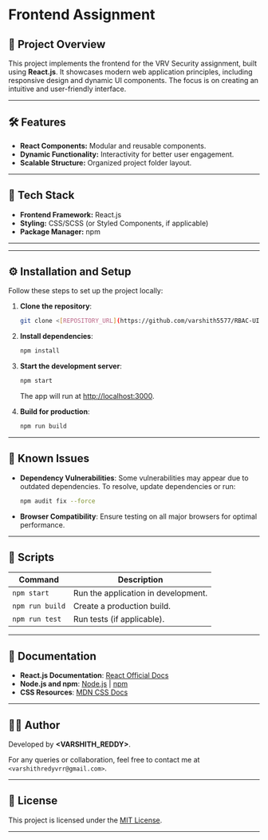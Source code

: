 
# Frontend Assignment

## 🚀 Project Overview

This project implements the frontend for the VRV Security assignment, built using **React.js**. It showcases modern web application principles, including responsive design and dynamic UI components. The focus is on creating an intuitive and user-friendly interface.

---

## 🛠️ Features

- **React Components:** Modular and reusable components.
- **Dynamic Functionality:** Interactivity for better user engagement.
- **Scalable Structure:** Organized project folder layout.

---

## 🧰 Tech Stack

- **Frontend Framework:** React.js
- **Styling:** CSS/SCSS (or Styled Components, if applicable)
- **Package Manager:** npm

---


---

## ⚙️ Installation and Setup

Follow these steps to set up the project locally:

1. **Clone the repository**:
   ```bash
   git clone <[REPOSITORY_URL](https://github.com/varshith5577/RBAC-UI.git)>
   ```

2. **Install dependencies**:
   ```bash
   npm install
   ```

3. **Start the development server**:
   ```bash
   npm start
   ```
   The app will run at [http://localhost:3000](http://localhost:3000).

4. **Build for production**:
   ```bash
   npm run build
   ```

---

## 🐞 Known Issues

- **Dependency Vulnerabilities**: Some vulnerabilities may appear due to outdated dependencies. To resolve, update dependencies or run:
  ```bash
  npm audit fix --force
  ```
- **Browser Compatibility**: Ensure testing on all major browsers for optimal performance.

---

## 📜 Scripts

| Command              | Description                          |
|----------------------|--------------------------------------|
| `npm start`          | Run the application in development. |
| `npm run build`      | Create a production build.          |
| `npm run test`       | Run tests (if applicable).          |

---

## 📖 Documentation

- **React.js Documentation**: [React Official Docs](https://reactjs.org/)
- **Node.js and npm**: [Node.js](https://nodejs.org/) | [npm](https://www.npmjs.com/)
- **CSS Resources**: [MDN CSS Docs](https://developer.mozilla.org/en-US/docs/Web/CSS)

---

## 👨‍💻 Author

Developed by **<VARSHITH_REDDY>**.

For any queries or collaboration, feel free to contact me at `<varshithredyvrr@gmail.com>`.

---

## 📜 License

This project is licensed under the [MIT License](LICENSE).

---

